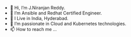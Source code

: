 - 👋 Hi, I’m J.Niranjan Reddy.
- 👀 I’m Ansible and Redhat Certified Engineer.
- 🌱 I Live in India, Hyderabad.
- 💞️ I’m passionate in Cloud and Kubernetes technologies.
- 📫 How to reach me ...

<!---
jniranjanreddy/jniranjanreddy is a ✨ special ✨ repository because its `README.md` (this file) appears on your GitHub profile.
You can click the Preview link to take a look at your changes.
--->

